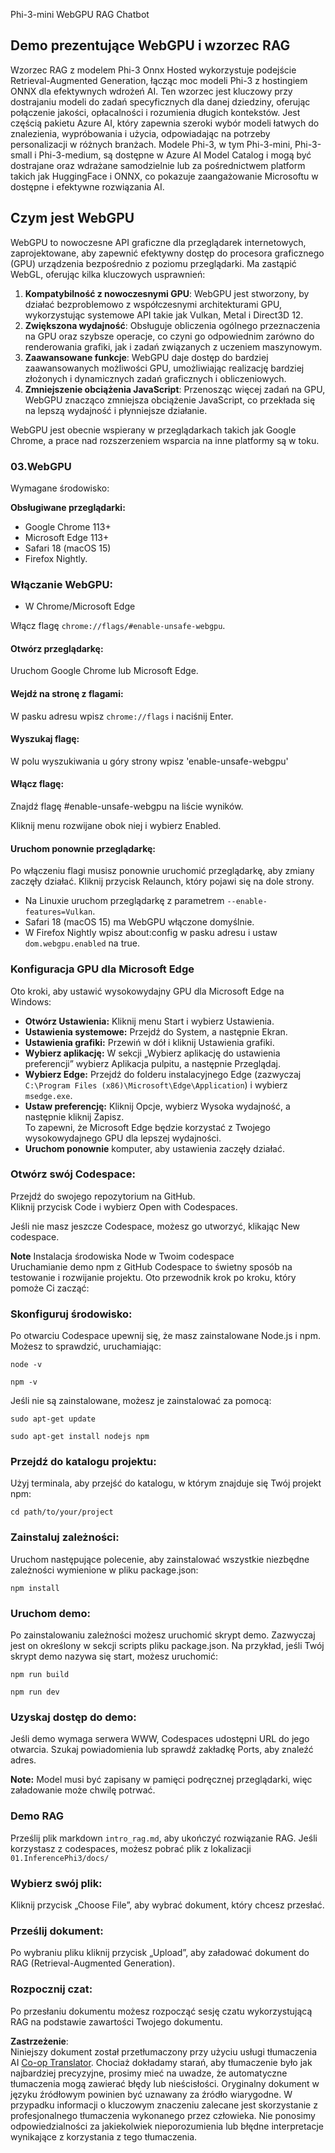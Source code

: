 <!--
CO_OP_TRANSLATOR_METADATA:
{
  "original_hash": "4aac6b8a5dcbbe9a32b47be30340cac2",
  "translation_date": "2025-07-16T17:16:59+00:00",
  "source_file": "code/08.RAG/rag_webgpu_chat/README.md",
  "language_code": "pl"
}
-->
Phi-3-mini WebGPU RAG Chatbot

## Demo prezentujące WebGPU i wzorzec RAG
Wzorzec RAG z modelem Phi-3 Onnx Hosted wykorzystuje podejście Retrieval-Augmented Generation, łącząc moc modeli Phi-3 z hostingiem ONNX dla efektywnych wdrożeń AI. Ten wzorzec jest kluczowy przy dostrajaniu modeli do zadań specyficznych dla danej dziedziny, oferując połączenie jakości, opłacalności i rozumienia długich kontekstów. Jest częścią pakietu Azure AI, który zapewnia szeroki wybór modeli łatwych do znalezienia, wypróbowania i użycia, odpowiadając na potrzeby personalizacji w różnych branżach. Modele Phi-3, w tym Phi-3-mini, Phi-3-small i Phi-3-medium, są dostępne w Azure AI Model Catalog i mogą być dostrajane oraz wdrażane samodzielnie lub za pośrednictwem platform takich jak HuggingFace i ONNX, co pokazuje zaangażowanie Microsoftu w dostępne i efektywne rozwiązania AI.

## Czym jest WebGPU
WebGPU to nowoczesne API graficzne dla przeglądarek internetowych, zaprojektowane, aby zapewnić efektywny dostęp do procesora graficznego (GPU) urządzenia bezpośrednio z poziomu przeglądarki. Ma zastąpić WebGL, oferując kilka kluczowych usprawnień:

1. **Kompatybilność z nowoczesnymi GPU**: WebGPU jest stworzony, by działać bezproblemowo z współczesnymi architekturami GPU, wykorzystując systemowe API takie jak Vulkan, Metal i Direct3D 12.
2. **Zwiększona wydajność**: Obsługuje obliczenia ogólnego przeznaczenia na GPU oraz szybsze operacje, co czyni go odpowiednim zarówno do renderowania grafiki, jak i zadań związanych z uczeniem maszynowym.
3. **Zaawansowane funkcje**: WebGPU daje dostęp do bardziej zaawansowanych możliwości GPU, umożliwiając realizację bardziej złożonych i dynamicznych zadań graficznych i obliczeniowych.
4. **Zmniejszenie obciążenia JavaScript**: Przenosząc więcej zadań na GPU, WebGPU znacząco zmniejsza obciążenie JavaScript, co przekłada się na lepszą wydajność i płynniejsze działanie.

WebGPU jest obecnie wspierany w przeglądarkach takich jak Google Chrome, a prace nad rozszerzeniem wsparcia na inne platformy są w toku.

### 03.WebGPU
Wymagane środowisko:

**Obsługiwane przeglądarki:**  
- Google Chrome 113+  
- Microsoft Edge 113+  
- Safari 18 (macOS 15)  
- Firefox Nightly.

### Włączanie WebGPU:

- W Chrome/Microsoft Edge

Włącz flagę `chrome://flags/#enable-unsafe-webgpu`.

#### Otwórz przeglądarkę:
Uruchom Google Chrome lub Microsoft Edge.

#### Wejdź na stronę z flagami:
W pasku adresu wpisz `chrome://flags` i naciśnij Enter.

#### Wyszukaj flagę:
W polu wyszukiwania u góry strony wpisz 'enable-unsafe-webgpu'

#### Włącz flagę:
Znajdź flagę #enable-unsafe-webgpu na liście wyników.

Kliknij menu rozwijane obok niej i wybierz Enabled.

#### Uruchom ponownie przeglądarkę:

Po włączeniu flagi musisz ponownie uruchomić przeglądarkę, aby zmiany zaczęły działać. Kliknij przycisk Relaunch, który pojawi się na dole strony.

- Na Linuxie uruchom przeglądarkę z parametrem `--enable-features=Vulkan`.
- Safari 18 (macOS 15) ma WebGPU włączone domyślnie.
- W Firefox Nightly wpisz about:config w pasku adresu i ustaw `dom.webgpu.enabled` na true.

### Konfiguracja GPU dla Microsoft Edge

Oto kroki, aby ustawić wysokowydajny GPU dla Microsoft Edge na Windows:

- **Otwórz Ustawienia:** Kliknij menu Start i wybierz Ustawienia.
- **Ustawienia systemowe:** Przejdź do System, a następnie Ekran.
- **Ustawienia grafiki:** Przewiń w dół i kliknij Ustawienia grafiki.
- **Wybierz aplikację:** W sekcji „Wybierz aplikację do ustawienia preferencji” wybierz Aplikacja pulpitu, a następnie Przeglądaj.
- **Wybierz Edge:** Przejdź do folderu instalacyjnego Edge (zazwyczaj `C:\Program Files (x86)\Microsoft\Edge\Application`) i wybierz `msedge.exe`.
- **Ustaw preferencję:** Kliknij Opcje, wybierz Wysoka wydajność, a następnie kliknij Zapisz.  
To zapewni, że Microsoft Edge będzie korzystać z Twojego wysokowydajnego GPU dla lepszej wydajności.  
- **Uruchom ponownie** komputer, aby ustawienia zaczęły działać.

### Otwórz swój Codespace:
Przejdź do swojego repozytorium na GitHub.  
Kliknij przycisk Code i wybierz Open with Codespaces.

Jeśli nie masz jeszcze Codespace, możesz go utworzyć, klikając New codespace.

**Note** Instalacja środowiska Node w Twoim codespace  
Uruchamianie demo npm z GitHub Codespace to świetny sposób na testowanie i rozwijanie projektu. Oto przewodnik krok po kroku, który pomoże Ci zacząć:

### Skonfiguruj środowisko:
Po otwarciu Codespace upewnij się, że masz zainstalowane Node.js i npm. Możesz to sprawdzić, uruchamiając:  
```
node -v
```  
```
npm -v
```

Jeśli nie są zainstalowane, możesz je zainstalować za pomocą:  
```
sudo apt-get update
```  
```
sudo apt-get install nodejs npm
```

### Przejdź do katalogu projektu:
Użyj terminala, aby przejść do katalogu, w którym znajduje się Twój projekt npm:  
```
cd path/to/your/project
```

### Zainstaluj zależności:
Uruchom następujące polecenie, aby zainstalować wszystkie niezbędne zależności wymienione w pliku package.json:  

```
npm install
```

### Uruchom demo:
Po zainstalowaniu zależności możesz uruchomić skrypt demo. Zazwyczaj jest on określony w sekcji scripts pliku package.json. Na przykład, jeśli Twój skrypt demo nazywa się start, możesz uruchomić:  

```
npm run build
```  
```
npm run dev
```

### Uzyskaj dostęp do demo:
Jeśli demo wymaga serwera WWW, Codespaces udostępni URL do jego otwarcia. Szukaj powiadomienia lub sprawdź zakładkę Ports, aby znaleźć adres.

**Note:** Model musi być zapisany w pamięci podręcznej przeglądarki, więc załadowanie może chwilę potrwać.

### Demo RAG
Prześlij plik markdown `intro_rag.md`, aby ukończyć rozwiązanie RAG. Jeśli korzystasz z codespaces, możesz pobrać plik z lokalizacji `01.InferencePhi3/docs/`

### Wybierz swój plik:
Kliknij przycisk „Choose File”, aby wybrać dokument, który chcesz przesłać.

### Prześlij dokument:
Po wybraniu pliku kliknij przycisk „Upload”, aby załadować dokument do RAG (Retrieval-Augmented Generation).

### Rozpocznij czat:
Po przesłaniu dokumentu możesz rozpocząć sesję czatu wykorzystującą RAG na podstawie zawartości Twojego dokumentu.

**Zastrzeżenie**:  
Niniejszy dokument został przetłumaczony przy użyciu usługi tłumaczenia AI [Co-op Translator](https://github.com/Azure/co-op-translator). Chociaż dokładamy starań, aby tłumaczenie było jak najbardziej precyzyjne, prosimy mieć na uwadze, że automatyczne tłumaczenia mogą zawierać błędy lub nieścisłości. Oryginalny dokument w języku źródłowym powinien być uznawany za źródło wiarygodne. W przypadku informacji o kluczowym znaczeniu zalecane jest skorzystanie z profesjonalnego tłumaczenia wykonanego przez człowieka. Nie ponosimy odpowiedzialności za jakiekolwiek nieporozumienia lub błędne interpretacje wynikające z korzystania z tego tłumaczenia.